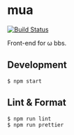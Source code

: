 # mua

[![Build Status](https://travis-ci.org/omega-bbs/mua.svg?branch=master)](https://travis-ci.org/omega-bbs/mua)

Front-end for ω bbs.

## Development

``` shell
$ npm start
```

## Lint & Format

``` shell
$ npm run lint
$ npm run prettier
```

